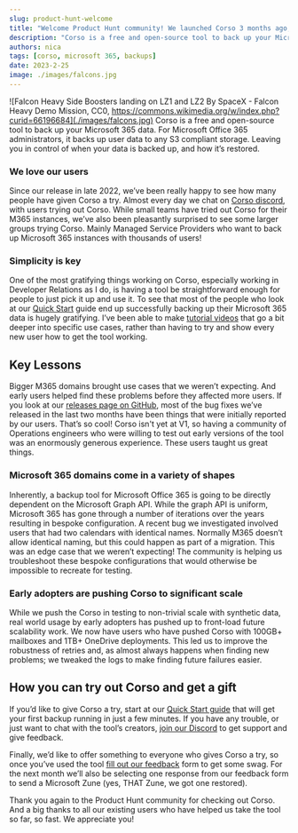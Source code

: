```yaml
---
slug: product-hunt-welcome
title: "Welcome Product Hunt community! We launched Corso 3 months ago, here’s what we learned"
description: "Corso is a free and open-source tool to back up your Microsoft 365 data. For Microsoft Office 365 administrators, it backs up user data to any S3 compliant storage. Leaving you in control of when your data is backed up, and how it’s restored."
authors: nica
tags: [corso, microsoft 365, backups]
date: 2023-2-25
image: ./images/falcons.jpg
---
```


![Falcon Heavy Side Boosters landing on LZ1 and LZ2 By SpaceX - Falcon Heavy Demo Mission, CC0, https://commons.wikimedia.org/w/index.php?curid=66196684](./images/falcons.jpg)
Corso is a free and open-source tool to back up your Microsoft 365 data. For
Microsoft Office 365 administrators, it backs up user data to any S3 compliant
storage. Leaving you in control of when your data is backed up, and how it’s
restored.

<!-- truncate -->

### We love our users

Since our release in late 2022, we’ve been really happy to see how many people
have given Corso a try. Almost every day we chat on
[Corso discord](https://discord.gg/63DTTSnuhT), with users trying out Corso.
While small teams have tried out Corso for their M365 instances, we’ve also been
pleasantly surprised to see some larger groups trying Corso. Mainly Managed
Service Providers who want to back up Microsoft 365 instances with thousands of
users!

### Simplicity is key

One of the most gratifying things working on Corso, especially working in
Developer Relations as I do, is having a tool be straightforward enough for people to just
pick it up and use it. To see that most of the people who look at our
[Quick Start](https://corsobackup.io/docs/quickstart/) guide end up successfully
backing up their Microsoft 365 data is hugely gratifying. I’ve been able to make
[tutorial videos](https://www.youtube.com/watch?v=mlwfEbPqD94&list=PLSukexZlj1V0D0xGV2ON-MWRmPpLWi6hK)
that go a bit deeper into specific use cases, rather than having to try and show
every new user how to get the tool working.

## Key Lessons

Bigger M365 domains brought use cases that we weren’t expecting. And
early users helped find these problems before they affected more users. If you
look at our
[releases page on GitHub](https://github.com/alcionai/corso/releases/), most of
the bug fixes we’ve released in the last two months have been things that were
initially reported by our users. That’s so cool! Corso isn't yet at V1, so
having a community of Operations engineers who were willing to test out early
versions of the tool was an enormously generous experience. These
users taught us great things.

### Microsoft 365 domains come in a variety of shapes

Inherently, a backup tool for Microsoft Office 365 is going to be directly
dependent on the Microsoft Graph API. While the graph API is uniform, Microsoft
365 has gone through a number of iterations over the years resulting in bespoke
configuration. A recent bug we investigated involved users that had two
calendars with identical names. Normally M365 doesn’t allow identical naming,
but this could happen as part of a migration. This was an edge case that we
weren’t expecting! The community is helping us troubleshoot these bespoke
configurations that would otherwise be impossible to recreate for testing.

### Early adopters are pushing Corso to significant scale

While we push the Corso in testing to non-trivial scale with synthetic data,
real world usage by early adopters has pushed up to front-load future
scalability work. We now have users who have pushed Corso with 100GB+ mailboxes
and 1TB+ OneDrive deployments. This led us to improve the robustness of retries
and, as almost always happens when finding new problems; we tweaked the logs to
make finding future failures easier.

## How you can try out Corso and get a gift

If you’d like to give Corso a try, start at our
[Quick Start guide](https://corsobackup.io/docs/quickstart/) that will get your
first backup running in just a few minutes. If you have any trouble, or just
want to chat with the tool’s creators,
[join our Discord](https://discord.gg/63DTTSnuhT) to get support and give
feedback.

Finally, we’d like to offer something to everyone who gives Corso a try, so once
you’ve used the tool
[fill out our feedback](https://forms.microsoft.com/r/mRVNKqeKDp) form to get
some swag. For the next month we’ll also be selecting one response from our
feedback form to send a Microsoft Zune (yes, THAT Zune, we got one restored).

Thank you again to the Product Hunt community for checking out
Corso. And a big thanks to all our existing users who have helped us take the
tool so far, so fast. We appreciate you!
